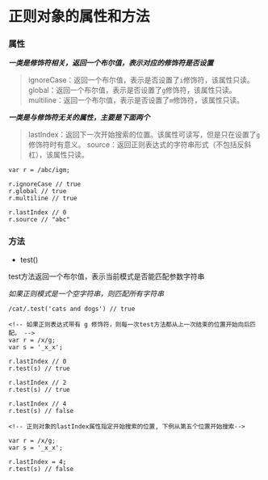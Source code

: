 
# 正则对象的属性和方法

### 属性

***一类是修饰符相关，返回一个布尔值，表示对应的修饰符是否设置***

> ignoreCase：返回一个布尔值，表示是否设置了`i`修饰符，该属性只读。
> global：返回一个布尔值，表示是否设置了`g`修饰符，该属性只读。
> multiline：返回一个布尔值，表示是否设置了`m`修饰符，该属性只读。

***一类是与修饰符无关的属性，主要是下面两个***

> lastIndex：返回下一次开始搜索的位置。该属性可读写，但是只在设置了`g`修饰符时有意义。
> source：返回正则表达式的字符串形式（不包括反斜杠），该属性只读。

```
var r = /abc/igm;

r.ignoreCase // true
r.global // true
r.multiline // true

r.lastIndex // 0
r.source // "abc"

```

### 方法

- test()

test方法返回一个布尔值，表示当前模式是否能匹配参数字符串

*如果正则模式是一个空字符串，则匹配所有字符串*

```
/cat/.test('cats and dogs') // true

<!-- 如果正则表达式带有 g 修饰符，则每一次test方法都从上一次结束的位置开始向后匹配。 -->
var r = /x/g;
var s = '_x_x';

r.lastIndex // 0
r.test(s) // true

r.lastIndex // 2
r.test(s) // true

r.lastIndex // 4
r.test(s) // false

<!-- 正则对象的lastIndex属性指定开始搜索的位置, 下例从第五个位置开始搜索-->

var r = /x/g;
var s = '_x_x';

r.lastIndex = 4;
r.test(s) // false
```



